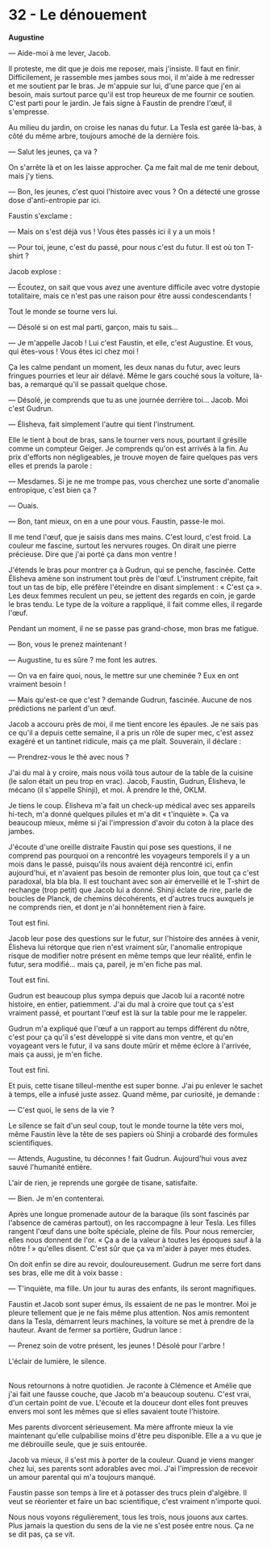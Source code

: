# 32 - Le dénouement

**Augustine**

— Aide-moi à me lever, Jacob.

Il proteste, me dit que je dois me reposer, mais j'insiste.
Il faut en finir.
Difficilement, je rassemble mes jambes sous moi, il m'aide à me redresser et me soutient par le bras.
Je m'appuie sur lui, d'une parce que j'en ai besoin, mais surtout parce qu'il est trop heureux de me fournir ce soutien.
C'est parti pour le jardin.
Je fais signe à Faustin de prendre l'œuf, il s'empresse.

Au milieu du jardin, on croise les nanas du futur.
La Tesla est garée là-bas, à côté du même arbre, toujours amoché de la dernière fois.

— Salut les jeunes, ça va ?

On s'arrête là et on les laisse approcher.
Ça me fait mal de me tenir debout, mais j'y tiens.

— Bon, les jeunes, c'est quoi l'histoire avec vous ? On a détecté une grosse dose d'anti-entropie par ici.

Faustin s'exclame :

— Mais on s'est déjà vus ! Vous êtes passés ici il y a un mois !

— Pour toi, jeune, c'est du passé, pour nous c'est du futur.
Il est où ton T-shirt ?

Jacob explose :

— Écoutez, on sait que vous avez une aventure difficile avec votre dystopie totalitaire, mais ce n'est pas une raison pour être aussi condescendants !

Tout le monde se tourne vers lui.

— Désolé si on est mal parti, garçon, mais tu sais...

— Je m'appelle Jacob !
Lui c'est Faustin, et elle, c'est Augustine.
Et vous, qui êtes-vous !
Vous êtes ici chez moi !

Ça les calme pendant un moment, les deux nanas du futur, avec leurs fringues pourries et leur air délavé.
Même le gars couché sous la voiture, là-bas, a remarqué qu'il se passait quelque chose.

— Désolé, je comprends que tu as une journée derrière toi... Jacob. Moi c'est Gudrun.

— Élisheva, fait simplement l'autre qui tient l'instrument.

Elle le tient à bout de bras, sans le tourner vers nous, pourtant il grésille comme un compteur Geiger.
Je comprends qu'on est arrivés à la fin.
Au prix d'efforts non négligeables, je trouve moyen de faire quelques pas vers elles et prends la parole :

— Mesdames.
Si je ne me trompe pas, vous cherchez une sorte d'anomalie entropique, c'est bien ça ?

— Ouais.

— Bon, tant mieux, on en a une pour vous. Faustin, passe-le moi.

Il me tend l'œuf, que je saisis dans mes mains.
C'est lourd, c'est froid.
La couleur me fascine, surtout les nervures rouges.
On dirait une pierre précieuse.
Dire que j'ai porté ça dans mon ventre !

J'étends le bras pour montrer ça à Gudrun, qui se penche, fascinée.
Cette Élisheva amène son instrument tout près de l'œuf.
L'instrument crépite, fait tout un tas de bip, elle préfère l'éteindre en disant simplement : « C'est ça ».
Les deux femmes reculent un peu, se jettent des regards en coin, je garde le bras tendu.
Le type de la voiture a rappliqué, il fait comme elles, il regarde l'œuf.

Pendant un moment, il ne se passe pas grand-chose, mon bras me fatigue.

— Bon, vous le prenez maintenant !

— Augustine, tu es sûre ? me font les autres.

— On va en faire quoi, nous, le mettre sur une cheminée ? Eux en ont vraiment besoin !

— Mais qu'est-ce que c'est ? demande Gudrun, fascinée.
Aucune de nos prédictions ne parlent d'un œuf.

Jacob a accouru près de moi, il me tient encore les épaules.
Je ne sais pas ce qu'il a depuis cette semaine, il a pris un rôle de super mec, c'est assez exagéré et un tantinet ridicule, mais ça me plaît.
Souverain, il déclare :

— Prendrez-vous le thé avec nous ?

J'ai du mal à y croire, mais nous voilà tous autour de la table de la cuisine (le salon était un peu trop en vrac).
Jacob, Faustin, Gudrun, Élisheva, le mécano (il s'appelle Shinji), et moi.
À prendre le thé, OKLM.

Je tiens le coup.
Élisheva m'a fait un check-up médical avec ses appareils hi-tech, m'a donné quelques pilules et m'a dit « t'inquiète ».
Ça va beaucoup mieux, même si j'ai l'impression d'avoir du coton à la place des jambes.

J'écoute d'une oreille distraite Faustin qui pose ses questions, il ne comprend pas pourquoi on a rencontré les voyageurs temporels il y a un mois dans le passé, puisqu'ils nous avaient déjà rencontré ici, enfin aujourd'hui, et n'avaient pas besoin de remonter plus loin, que tout ça c'est paradoxal, bla bla bla.
Il est touchant avec son air émerveillé et le T-shirt de rechange (trop petit) que Jacob lui a donné.
Shinji éclate de rire, parle de boucles de Planck, de chemins décohérents, et d'autres trucs auxquels je ne comprends rien, et dont je n'ai honnêtement rien à faire.

Tout est fini.

Jacob leur pose des questions sur le futur, sur l'histoire des années à venir, Élisheva lui rétorque que rien n'est vraiment sûr, l'anomalie entropique risque de modifier notre présent en même temps que leur réalité, enfin le futur, sera modifié...
mais ça, pareil, je m'en fiche pas mal.

Tout est fini.

Gudrun est beaucoup plus sympa depuis que Jacob lui a raconté notre histoire, en entier, patiemment.
J'ai du mal à croire que tout ça s'est vraiment passé, et pourtant l'œuf est là sur la table pour me le rappeler.

Gudrun m'a expliqué que l'œuf a un rapport au temps différent du nôtre, c'est pour ça qu'il s'est développé si vite dans mon ventre, et qu'en voyageant vers le futur, il va sans doute mûrir et même éclore à l'arrivée, mais ça aussi, je m'en fiche.

Tout est fini.

Et puis, cette tisane tilleul-menthe est super bonne.
J'ai pu enlever le sachet à temps, elle a infusé juste assez.
Quand même, par curiosité, je demande :

— C'est quoi, le sens de la vie ?

Le silence se fait d'un seul coup, tout le monde tourne la tête vers moi, même Faustin lève la tête de ses papiers où Shinji a crobardé des formules scientifiques.

— Attends, Augustine, tu déconnes ! fait Gudrun. Aujourd'hui vous avez sauvé l'humanité entière.

L'air de rien, je reprends une gorgée de tisane, satisfaite.

— Bien. Je m'en contenterai.

Après une longue promenade autour de la baraque (ils sont fascinés par l'absence de caméras partout), on les raccompagne à leur Tesla.
Les filles rangent l'œuf dans une boîte spéciale, pleine de fils.
Pour nous remercier, elles nous donnent de l'or.
« Ça a de la valeur à toutes les époques sauf à la nôtre ! » qu'elles disent.
C'est sûr que ça va m'aider à payer mes études.

On doit enfin se dire au revoir, douloureusement.
Gudrun me serre fort dans ses bras, elle me dit à voix basse :

— T'inquiète, ma fille. Un jour tu auras des enfants, ils seront magnifiques.

Faustin et Jacob sont super émus, ils essaient de ne pas le montrer.
Moi je pleure tellement que je ne fais même plus attention.
Nos amis remontent dans la Tesla, démarrent leurs machines, la voiture se met à prendre de la hauteur.
Avant de fermer sa portière, Gudrun lance :

— Prenez soin de votre présent, les jeunes ! Désolé pour l'arbre !

L'éclair de lumière, le silence.<br /><br />

Nous retournons à notre quotidien.
Je raconte à Clémence et Amélie que j'ai fait une fausse couche, que Jacob m'a beaucoup soutenu.
C'est vrai, d'un certain point de vue.
L'écoute et la douceur dont elles font preuves envers moi sont les mêmes que si elles savaient toute l'histoire.

Mes parents divorcent sérieusement.
Ma mère affronte mieux la vie maintenant qu'elle culpabilise moins d'être peu disponible.
Elle a a vu que je me débrouille seule, que je suis entourée.

Jacob va mieux, il s'est mis à porter de la couleur.
Quand je viens manger chez lui, ses parents sont adorables avec moi.
J'ai l'impression de recevoir un amour parental qui m'a toujours manqué.

Faustin passe son temps à lire et à potasser des trucs plein d'algèbre.
Il veut se réorienter et faire un bac scientifique, c'est vraiment n'importe quoi.

Nous nous voyons régulièrement, tous les trois, nous jouons aux cartes.
Plus jamais la question du sens de la vie ne s'est posée entre nous.
Ça ne se dit pas, ça se vit.

